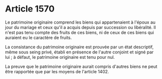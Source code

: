 # Article 1570

Le patrimoine originaire comprend les biens qui appartenaient à l'époux au jour du mariage et ceux qu'il a acquis depuis par succession ou libéralité. Il n'est pas tenu compte des fruits de ces biens, ni de ceux de ces biens qui auraient eu le caractère de fruits.

La consistance du patrimoine originaire est prouvée par un état descriptif, même sous seing privé, établi en présence de l'autre conjoint et signé par lui ; à défaut, le patrimoine originaire est tenu pour nul.

La preuve que le patrimoine originaire aurait compris d'autres biens ne peut être rapportée que par les moyens de l'article 1402.
